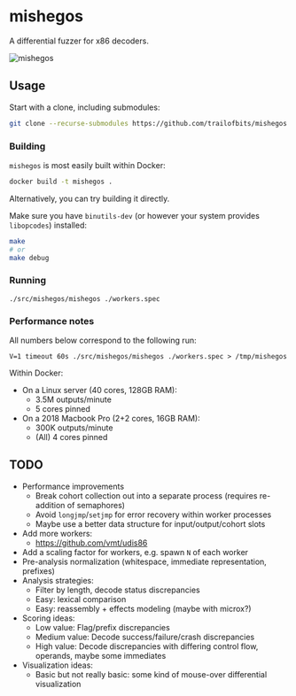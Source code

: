mishegos
========

A differential fuzzer for x86 decoders.

![mishegos](https://user-images.githubusercontent.com/3059210/59005797-da89b400-87ec-11e9-8274-321edfa6df45.png)

## Usage

Start with a clone, including submodules:

```bash
git clone --recurse-submodules https://github.com/trailofbits/mishegos
```

### Building

`mishegos` is most easily built within Docker:

```bash
docker build -t mishegos .
```

Alternatively, you can try building it directly.

Make sure you have `binutils-dev` (or however your system provides `libopcodes`) installed:

```bash
make
# or
make debug
```

### Running

```
./src/mishegos/mishegos ./workers.spec
```

### Performance notes

All numbers below correspond to the following run:

```
V=1 timeout 60s ./src/mishegos/mishegos ./workers.spec > /tmp/mishegos
```

Within Docker:

* On a Linux server (40 cores, 128GB RAM):
    * 3.5M outputs/minute
    * 5 cores pinned
* On a 2018 Macbook Pro (2+2 cores, 16GB RAM):
    * 300K outputs/minute
    * (All) 4 cores pinned

## TODO

* Performance improvements
    * Break cohort collection out into a separate process (requires re-addition of semaphores)
    * Avoid `longjmp`/`setjmp` for error recovery within worker processes
    * Maybe use a better data structure for input/output/cohort slots
* Add more workers:
    * https://github.com/vmt/udis86
* Add a scaling factor for workers, e.g. spawn `N` of each worker
* Pre-analysis normalization (whitespace, immediate representation, prefixes)
* Analysis strategies:
    * Filter by length, decode status discrepancies
    * Easy: lexical comparison
    * Easy: reassembly + effects modeling (maybe with microx?)
* Scoring ideas:
    * Low value: Flag/prefix discrepancies
    * Medium value: Decode success/failure/crash discrepancies
    * High value: Decode discrepancies with differing control flow, operands, maybe some immediates
* Visualization ideas:
    * Basic but not really basic: some kind of mouse-over differential visualization
